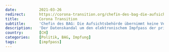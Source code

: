 ```yaml
---
date:          2021-03-26
redirect:      https://corona-transition.org/chefin-des-bag-die-aufsichtsbehorde-ubernimmt-keine-verantwortung-fur-das
title:         Corona Transition
subtitle:      'Chefin des BAG: Die Aufsichtsbehörde übernimmt keine Verantwortung für das Datenleck beim Impfausweis'
description:   'Der Datenskandal um den elektronischem Impfpass der privaten Stiftung «meineimpfungen.ch» machte in den letzten Tagen in der ganzen Schweiz (...)'
country:       [CH]
categories:    [Politik, BAG, Impfung]
tags:          [impfpass]
---
```

